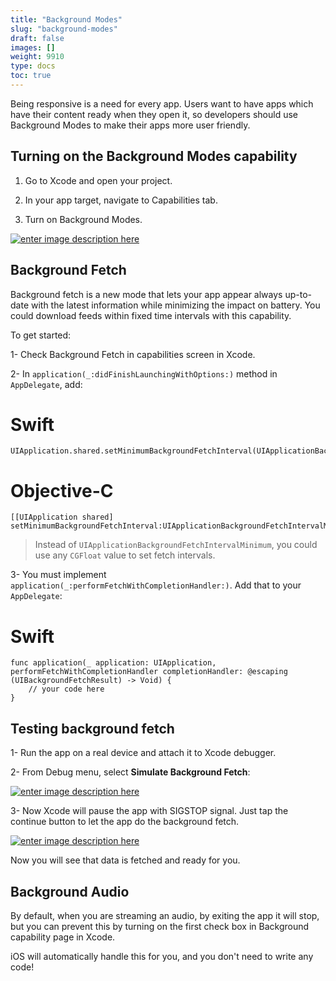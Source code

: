 ```yaml
---
title: "Background Modes"
slug: "background-modes"
draft: false
images: []
weight: 9910
type: docs
toc: true
---
```


Being responsive is a need for every app. Users want to have apps which have their content ready when they open it, so developers should use Background Modes to make their apps more user friendly.

## Turning on the Background Modes capability
1. Go to Xcode and open your project.

2. In your app target, navigate to Capabilities tab.

3. Turn on Background Modes.

[![enter image description here][1]][1]


  [1]: https://i.stack.imgur.com/5Fj8R.png

## Background Fetch
Background fetch is a new mode that lets your app appear always up-to-date with the latest information while minimizing the impact on battery. You could download feeds within fixed time intervals with this capability.

To get started:

1- Check Background Fetch in capabilities screen in Xcode.

2- In `application(_:didFinishLaunchingWithOptions:)` method in `AppDelegate`, add:

# Swift

    UIApplication.shared.setMinimumBackgroundFetchInterval(UIApplicationBackgroundFetchIntervalMinimum)

# Objective-C

    [[UIApplication shared] setMinimumBackgroundFetchInterval:UIApplicationBackgroundFetchIntervalMinimum]

>Instead of `UIApplicationBackgroundFetchIntervalMinimum`, you could use any `CGFloat` value to set fetch intervals.

3- You must implement `application(_:performFetchWithCompletionHandler:)`. Add that to your `AppDelegate`:

# Swift

    func application(_ application: UIApplication, performFetchWithCompletionHandler completionHandler: @escaping (UIBackgroundFetchResult) -> Void) {
        // your code here
    }

## Testing background fetch
1- Run the app on a real device and attach it to Xcode debugger.

2- From Debug menu, select **Simulate Background Fetch**:

[![enter image description here][1]][1]

3- Now Xcode will pause the app with SIGSTOP signal. Just tap the continue button to let the app do the background fetch.

[![enter image description here][2]][2]

Now you will see that data is fetched and ready for you.


  [1]: https://i.stack.imgur.com/OE4dg.png
  [2]: https://i.stack.imgur.com/wWxSS.png

## Background Audio
By default, when you are streaming an audio, by exiting the app it will stop, but you can prevent this by turning on the first check box in Background capability page in Xcode.

iOS will automatically handle this for you, and you don't need to write any code!

